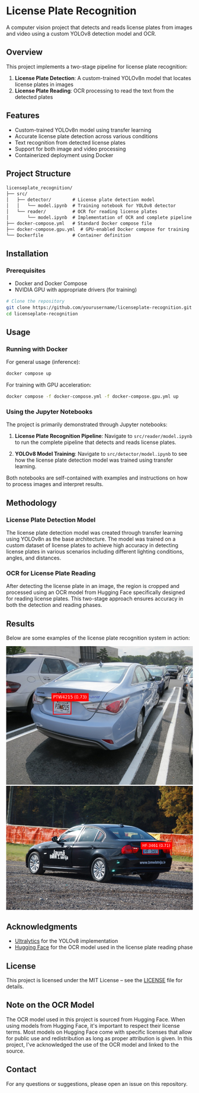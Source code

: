 # License Plate Recognition

A computer vision project that detects and reads license plates from images and video using a custom YOLOv8 detection model and OCR.

## Overview

This project implements a two-stage pipeline for license plate recognition:
1. **License Plate Detection**: A custom-trained YOLOv8n model that locates license plates in images
2. **License Plate Reading**: OCR processing to read the text from the detected plates

## Features

- Custom-trained YOLOv8n model using transfer learning
- Accurate license plate detection across various conditions
- Text recognition from detected license plates
- Support for both image and video processing
- Containerized deployment using Docker

## Project Structure

```
licenseplate_recognition/
├── src/
│   ├── detector/        # License plate detection model
│   │   └── model.ipynb  # Training notebook for YOLOv8 detector
│   └── reader/          # OCR for reading license plates
│       └── model.ipynb  # Implementation of OCR and complete pipeline
├── docker-compose.yml   # Standard Docker compose file
├── docker-compose.gpu.yml  # GPU-enabled Docker compose for training
└── Dockerfile           # Container definition
```

## Installation

### Prerequisites

- Docker and Docker Compose
- NVIDIA GPU with appropriate drivers (for training)

```bash
# Clone the repository
git clone https://github.com/yourusername/licenseplate-recognition.git
cd licenseplate-recognition
```

## Usage

### Running with Docker

For general usage (inference):
```bash
docker compose up
```

For training with GPU acceleration:
```bash
docker compose -f docker-compose.yml -f docker-compose.gpu.yml up
```

### Using the Jupyter Notebooks

The project is primarily demonstrated through Jupyter notebooks:

1. **License Plate Recognition Pipeline**: Navigate to `src/reader/model.ipynb` to run the complete pipeline that detects and reads license plates.

2. **YOLOv8 Model Training**: Navigate to `src/detector/model.ipynb` to see how the license plate detection model was trained using transfer learning.

Both notebooks are self-contained with examples and instructions on how to process images and interpret results.

## Methodology

### License Plate Detection Model

The license plate detection model was created through transfer learning using YOLOv8n as the base architecture. The model was trained on a custom dataset of license plates to achieve high accuracy in detecting license plates in various scenarios including different lighting conditions, angles, and distances.

### OCR for License Plate Reading

After detecting the license plate in an image, the region is cropped and processed using an OCR model from Hugging Face specifically designed for reading license plates. This two-stage approach ensures accuracy in both the detection and reading phases.

## Results

Below are some examples of the license plate recognition system in action:

[//]: # (Add screenshots or GIFs of your results here)

![Example 1](screenshots/plate1.png)
![Example 2](screenshots/plate2.png)

## Acknowledgments

- [Ultralytics](https://github.com/ultralytics/ultralytics) for the YOLOv8 implementation
- [Hugging Face](https://huggingface.co/) for the OCR model used in the license plate reading phase

## License

This project is licensed under the MIT License – see the [LICENSE](./LICENSE) file for details.

## Note on the OCR Model

The OCR model used in this project is sourced from Hugging Face. When using models from Hugging Face, it's important to respect their license terms. Most models on Hugging Face come with specific licenses that allow for public use and redistribution as long as proper attribution is given. In this project, I've acknowledged the use of the OCR model and linked to the source.

## Contact

For any questions or suggestions, please open an issue on this repository.
